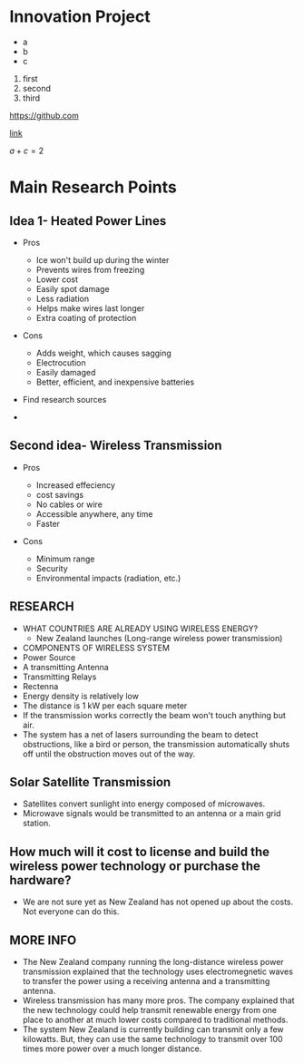 # Innovation Project

* a
* b
* c

1. first
1. second
1. third

<https://github.com>

[link](https://github.com)

$a + c = 2$


# Main Research Points
## Idea 1- Heated Power Lines
* Pros
  * Ice won't build up during the winter
  * Prevents wires from freezing 
  * Lower cost
  * Easily spot damage
  * Less radiation
  * Helps make wires last longer
  * Extra coating of protection

* Cons
  * Adds weight, which causes sagging
  * Electrocution
  * Easily damaged
  * Better, efficient, and inexpensive batteries 
* Find research sources



* 
## Second idea- Wireless Transmission
* Pros
  * Increased effeciency
  * cost savings
  * No cables or wire
  * Accessible anywhere, any time
  * Faster 

* Cons
  * Minimum range
  * Security
  * Environmental impacts (radiation, etc.)

## RESEARCH
* WHAT COUNTRIES ARE ALREADY USING WIRELESS ENERGY? 
  * New Zealand launches (Long-range wireless power transmission)
* COMPONENTS OF WIRELESS SYSTEM
* Power Source
* A transmitting Antenna
* Transmitting Relays
* Rectenna
* Energy density is relatively low
* The distance is 1 kW per each square meter
* If the transmission works correctly the beam won't touch anything but air.
* The system has a net of lasers surrounding the beam to detect obstructions, like a bird or person, the transmission automatically shuts off until the obstruction moves out of the way. 

## Solar Satellite Transmission

* Satellites convert sunlight into energy composed of microwaves. 
* Microwave signals would be transmitted to an antenna or a main grid station.

## How much will it cost to license and build the wireless power technology or purchase the hardware?

* We are not sure yet as New Zealand has not opened up about the costs. Not everyone can do this.

## MORE INFO

* The New Zealand company running the long-distance wireless power transmission explained that the technology uses electromegnetic waves to transfer the power using a receiving antenna and a transmitting antenna.
* Wireless transmission has many more pros. The company explained that the new technology could help transmit renewable energy from one place to another at much lower costs compared to traditional methods.
* The system New Zealand is currently building can transmit only a few kilowatts. But, they can use the same technology to transmit over 100 times more power over a much longer distance.
